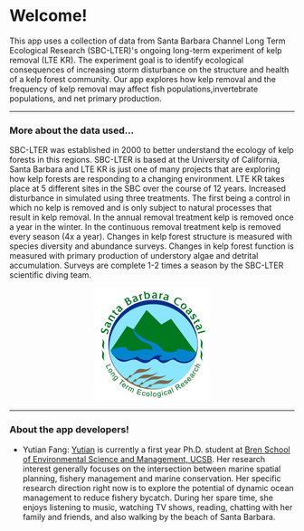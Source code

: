 # **Welcome!**

This app uses a collection of data from Santa Barbara Channel Long Term Ecological Research (SBC-LTER)'s ongoing long-term experiment of kelp removal (LTE KR). The experiment goal is to identify ecological consequences of increasing storm disturbance on the structure and health of a kelp forest community. Our app explores how kelp removal and the frequency of kelp removal may affect fish populations,invertebrate populations, and net primary production. 

---------------------------------------------------------------------------------------------------------------------------------

### **More about the data used...**

SBC-LTER was established in 2000 to better understand the ecology of kelp forests in this regions. SBC-LTER is based at the University of California, Santa Barbara and LTE KR is just one of many projects that are exploring how kelp forests are responding to a changing environment. LTE KR takes place at 5 different sites in the SBC over the course of 12 years. Increased disturbance in simulated using three treatments. The first being a control in which no kelp is removed and is only subject to natural processes that result in kelp removal. In the annual removal treatment kelp is removed once a year in the winter. In the continuous removal treatment kelp is removed every season (4x a year). Changes in kelp forest structure is measured with species diversity and abundance surveys. Changes in kelp forest function is measured with primary production of understory algae and detrital accumulation. Surveys are complete 1-2 times a season by the SBC-LTER scientific diving team. 


<center>
 
 <img width = "200x" height = "200px" src="lter_logo.jpeg"/>


</center>


 
 
-----------------------------------------------------------------------------------------------------------------------------------

### **About the app developers!**

* Yutian Fang:
[Yutian](https://tinafang-1207.github.io/) is currently a first year Ph.D. student at [Bren School of Environmental Science and Management, UCSB](https://bren.ucsb.edu/people/yutian-fang). Her research interest generally focuses on the intersection between marine spatial planning, fishery management and marine conservation. Her specific research direction right now is to explore the potential of dynamic ocean management to reduce fishery bycatch. During her spare time, she enjoys listening to music, watching TV shows, reading, chatting with her family and friends, and also walking by the beach of Santa Barbara. 

